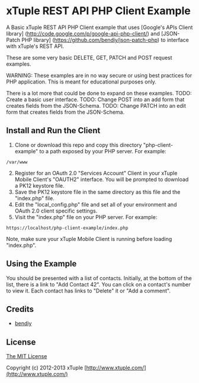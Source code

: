 xTuple REST API PHP Client Example
==================================

A Basic xTuple REST API PHP Client example that uses [Google's APIs Client library]
(http://code.google.com/p/google-api-php-client/) and [JSON-Patch PHP library]
(https://github.com/bendiy/json-patch-php) to interface with xTuple's REST API.

These are some very basic DELETE, GET, PATCH and POST request examples.

WARNING: These examples are in no way secure or using best practices
for PHP application. This is meant for educational purposes only.

There is a lot more that could be done to expand on these examples.
TODO: Create a basic user interface.
TODO: Change POST into an add form that creates fields from the JSON-Schema.
TODO: Change PATCH into an edit form that creates fields from the JSON-Schema.

Install and Run the Client
--------------------------
1. Clone or download this repo and copy this directory "php-client-example" to
a path exposed by your PHP server. For example:

```
/var/www
```

2. Register for an OAuth 2.0 "Services Account" Client in your xTuple Mobile
Client's "OAUTH2" interface. You will be prompted to download a PK12 keystore
file.
3. Save the PK12 keystore file in the same directory as this file and the
"index.php" file.
3. Edit the "local_config.php" file and set all of your environment and OAuth
2.0 client specific settings.
4. Visit the "index.php" file on your PHP server. For example:

```
https://localhost/php-client-example/index.php
```

Note, make sure your xTuple Mobile Client is running before loading "index.php".

Using the Example
-----------------
You should be presented with a list of contacts. Initially, at the bottom of
the list, there is a link to "Add Contact 42". You can click on a contact's
number to view it. Each contact has links to "Delete" it or "Add a comment".

## Credits

  - [bendiy](http://github.com/bendiy)

## License

[The MIT License](http://opensource.org/licenses/MIT)

Copyright (c) 2012-2013 xTuple [http://www.xtuple.com/](http://www.xtuple.com/)
